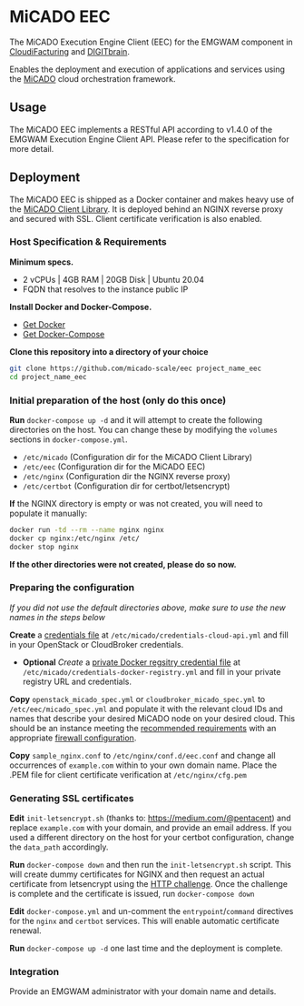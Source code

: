 # MiCADO EEC

The MiCADO Execution Engine Client (EEC) for the EMGWAM component
in [CloudiFacturing](https://www.cloudifacturing.eu/) and
[DIGITbrain](https://digitbrain.eu/).

Enables the deployment and execution of applications and services
using the [MiCADO](https://micado-scale.eu) cloud orchestration framework.

## Usage

The MiCADO EEC implements a RESTful API according to v1.4.0 of the
EMGWAM Execution Engine Client API. Please refer to the specification
for more detail.

## Deployment

The MiCADO EEC is shipped as a Docker container and makes heavy use of
the [MiCADO Client Library](https://github.com/micado-scale/micado-client).
It is deployed behind an NGINX reverse proxy and secured with SSL. Client
certificate verification is also enabled.

### Host Specification & Requirements

**Minimum specs.**
  - 2 vCPUs | 4GB RAM | 20GB Disk | Ubuntu 20.04
  - FQDN that resolves to the instance public IP 

**Install Docker and Docker-Compose.**
  - [Get Docker](https://docs.docker.com/get-docker/)
  - [Get Docker-Compose](https://docs.docker.com/compose/install/)

**Clone this repository into a directory of your choice**
```bash
git clone https://github.com/micado-scale/eec project_name_eec
cd project_name_eec
```

### Initial preparation of the host (only do this once)

**Run** `docker-compose up -d` and it will attempt to create the
following directories on the host. You can change these by modifying the
`volumes` sections in `docker-compose.yml`.
  - `/etc/micado` (Configuration dir for the MiCADO Client Library)
  - `/etc/eec` (Configuration dir for the MiCADO EEC)
  - `/etc/nginx` (Configuration dir the NGINX reverse proxy)
  - `/etc/certbot` (Configuration dir for certbot/letsencrypt)

**If** the NGINX directory is empty or was not created, you will need to
populate it manually:
```bash
docker run -td --rm --name nginx nginx
docker cp nginx:/etc/nginx /etc/
docker stop nginx
```

**If the other directories were not created, please do so now.**

### Preparing the configuration

*If you did not use the default directories above, make sure to use the new names in the steps below*

**Create** a [credentials file](https://micado-scale.readthedocs.io/en/develop/deployment.html#step-2-specify-cloud-credential-for-instantiating-micado-workers)
at `/etc/micado/credentials-cloud-api.yml` and fill in your OpenStack or CloudBroker credentials.

* **Optional** *Create* a [private Docker regsitry credential file](https://micado-scale.readthedocs.io/en/develop/deployment.html#step-3b-optional-specify-credentials-to-use-private-docker-registries)
at `/etc/micado/credentials-docker-registry.yml` and fill in your private registry URL and credentials.

**Copy** `openstack_micado_spec.yml` or `cloudbroker_micado_spec.yml` to `/etc/eec/micado_spec.yml` and populate it with the relevant cloud IDs
and names that describe your desired MiCADO node on your desired cloud. This should be an instance meeting the
[recommended requirements](https://micado-scale.readthedocs.io/en/latest/deployment.html#prerequisites)
with an appropriate
[firewall configuration](https://micado-scale.readthedocs.io/en/latest/deployment.html#step-4-launch-an-empty-cloud-vm-instance-for-micado-master).

**Copy** `sample_nginx.conf` to `/etc/nginx/conf.d/eec.conf` and change all occurrences of
`example.com` within to your own domain name. Place the .PEM file for client certificate
verification at `/etc/nginx/cfg.pem`

### Generating SSL certificates

**Edit** `init-letsencrypt.sh` (thanks to: https://medium.com/@pentacent) and replace `example.com`
with your domain, and provide an email address. If you used a different directory on the host
for your certbot configuration, change the `data_path` accordingly.

**Run** `docker-compose down` and then run the `init-letsencrypt.sh` script. This will create
dummy certificates for NGINX and then request an actual certificate from letsencrypt using
the [HTTP challenge](https://letsencrypt.org/docs/challenge-types/). Once the challenge is
complete and the certificate is issued, run `docker-compose down`

**Edit** `docker-compose.yml` and un-comment the `entrypoint`/`command` directives for the
`nginx` and `certbot` services. This will enable automatic certificate renewal.

**Run** `docker-compose up -d` one last time and the deployment is complete.

### Integration

Provide an EMGWAM administrator with your domain name and details.